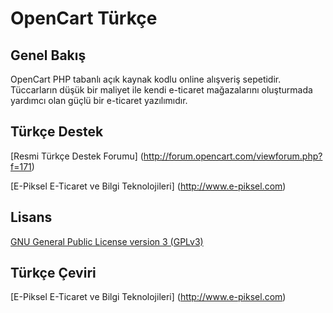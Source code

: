 # OpenCart Türkçe

## Genel Bakış

OpenCart PHP tabanlı açık kaynak kodlu online alışveriş sepetidir. Tüccarların düşük bir maliyet ile kendi e-ticaret mağazalarını oluşturmada yardımcı olan güçlü bir e-ticaret yazılımıdır.

## Türkçe Destek

[Resmi Türkçe Destek Forumu] (http://forum.opencart.com/viewforum.php?f=171)

[E-Piksel E-Ticaret ve Bilgi Teknolojileri] (http://www.e-piksel.com)


## Lisans

[GNU General Public License version 3 (GPLv3)](https://github.com/epiksel/opencart-tr/blob/master/lisans.txt)

## Türkçe Çeviri

[E-Piksel E-Ticaret ve Bilgi Teknolojileri] (http://www.e-piksel.com)
